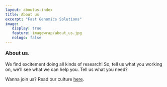 ```yaml
---
layout: aboutus-index
title: About us
excerpt: "Fast Genomics Solutions"
image:
   display: true
   feature: imagewrap/about_us.jpg
   nologo: false
---
```


<h3 style="margin-top: 1em;">About us.</h3>

We find excitement doing all kinds of research! So, tell us what you working on, we’ll see what we can help you. Tell us what you need?

Wanna join us? Read our culture [here](/culture).
